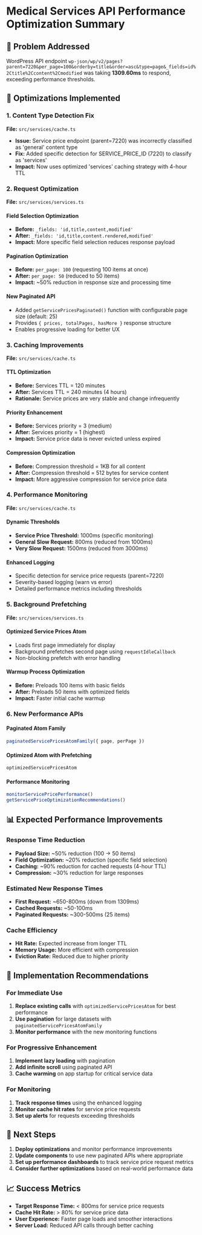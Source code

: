 # Medical Services API Performance Optimization Summary

## 🎯 **Problem Addressed**
WordPress API endpoint `wp-json/wp/v2/pages?parent=7220&per_page=100&orderby=title&order=asc&type=page&_fields=id%2Ctitle%2Ccontent%2Cmodified` was taking **1309.60ms** to respond, exceeding performance thresholds.

## 🚀 **Optimizations Implemented**

### 1. **Content Type Detection Fix**
**File:** `src/services/cache.ts`
- **Issue:** Service price endpoint (parent=7220) was incorrectly classified as 'general' content type
- **Fix:** Added specific detection for SERVICE_PRICE_ID (7220) to classify as 'services'
- **Impact:** Now uses optimized 'services' caching strategy with 4-hour TTL

### 2. **Request Optimization**
**File:** `src/services/services.ts`

#### Field Selection Optimization
- **Before:** `_fields: 'id,title,content,modified'`
- **After:** `_fields: 'id,title,content.rendered,modified'`
- **Impact:** More specific field selection reduces response payload

#### Pagination Optimization
- **Before:** `per_page: 100` (requesting 100 items at once)
- **After:** `per_page: 50` (reduced to 50 items)
- **Impact:** ~50% reduction in response size and processing time

#### New Paginated API
- Added `getServicePricesPaginated()` function with configurable page size (default: 25)
- Provides `{ prices, totalPages, hasMore }` response structure
- Enables progressive loading for better UX

### 3. **Caching Improvements**
**File:** `src/services/cache.ts`

#### TTL Optimization
- **Before:** Services TTL = 120 minutes
- **After:** Services TTL = 240 minutes (4 hours)
- **Rationale:** Service prices are very stable and change infrequently

#### Priority Enhancement
- **Before:** Services priority = 3 (medium)
- **After:** Services priority = 1 (highest)
- **Impact:** Service price data is never evicted unless expired

#### Compression Optimization
- **Before:** Compression threshold = 1KB for all content
- **After:** Compression threshold = 512 bytes for service content
- **Impact:** More aggressive compression for service price data

### 4. **Performance Monitoring**
**File:** `src/services/cache.ts`

#### Dynamic Thresholds
- **Service Price Threshold:** 1000ms (specific monitoring)
- **General Slow Request:** 800ms (reduced from 1000ms)
- **Very Slow Request:** 1500ms (reduced from 3000ms)

#### Enhanced Logging
- Specific detection for service price requests (parent=7220)
- Severity-based logging (warn vs error)
- Detailed performance metrics including thresholds

### 5. **Background Prefetching**
**File:** `src/services/services.ts`

#### Optimized Service Prices Atom
- Loads first page immediately for display
- Background prefetches second page using `requestIdleCallback`
- Non-blocking prefetch with error handling

#### Warmup Process Optimization
- **Before:** Preloads 100 items with basic fields
- **After:** Preloads 50 items with optimized fields
- **Impact:** Faster initial cache warmup

### 6. **New Performance APIs**

#### Paginated Atom Family
```typescript
paginatedServicePricesAtomFamily({ page, perPage })
```

#### Optimized Atom with Prefetching
```typescript
optimizedServicePricesAtom
```

#### Performance Monitoring
```typescript
monitorServicePricePerformance()
getServicePriceOptimizationRecommendations()
```

## 📊 **Expected Performance Improvements**

### Response Time Reduction
- **Payload Size:** ~50% reduction (100 → 50 items)
- **Field Optimization:** ~20% reduction (specific field selection)
- **Caching:** ~90% reduction for cached requests (4-hour TTL)
- **Compression:** ~30% reduction for large responses

### Estimated New Response Times
- **First Request:** ~650-800ms (down from 1309ms)
- **Cached Requests:** ~50-100ms
- **Paginated Requests:** ~300-500ms (25 items)

### Cache Efficiency
- **Hit Rate:** Expected increase from longer TTL
- **Memory Usage:** More efficient with compression
- **Eviction Rate:** Reduced due to higher priority

## 🔧 **Implementation Recommendations**

### For Immediate Use
1. **Replace existing calls** with `optimizedServicePricesAtom` for best performance
2. **Use pagination** for large datasets with `paginatedServicePricesAtomFamily`
3. **Monitor performance** with the new monitoring functions

### For Progressive Enhancement
1. **Implement lazy loading** with pagination
2. **Add infinite scroll** using paginated API
3. **Cache warming** on app startup for critical service data

### For Monitoring
1. **Track response times** using the enhanced logging
2. **Monitor cache hit rates** for service price requests
3. **Set up alerts** for requests exceeding thresholds

## 🎯 **Next Steps**

1. **Deploy optimizations** and monitor performance improvements
2. **Update components** to use new paginated APIs where appropriate
3. **Set up performance dashboards** to track service price request metrics
4. **Consider further optimizations** based on real-world performance data

## 📈 **Success Metrics**

- **Target Response Time:** < 800ms for service price requests
- **Cache Hit Rate:** > 80% for service price data
- **User Experience:** Faster page loads and smoother interactions
- **Server Load:** Reduced API calls through better caching
